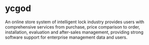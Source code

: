 # ycgod
An online store system of intelligent lock industry provides users with comprehensive services from purchase, price comparison to order, installation, evaluation and after-sales management, providing strong software support for enterprise management data and users.
